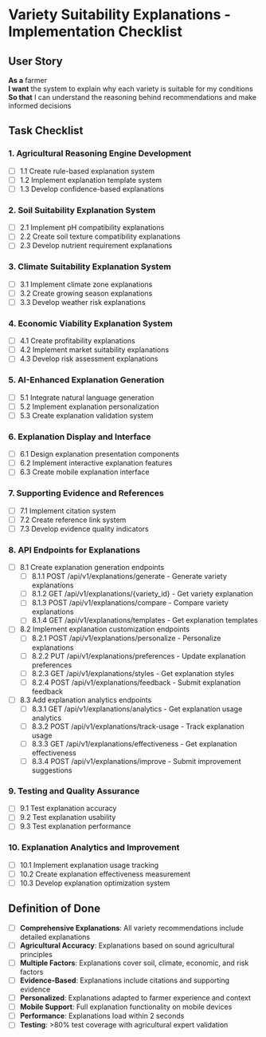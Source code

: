 # Variety Suitability Explanations - Implementation Checklist

## User Story
**As a** farmer  
**I want** the system to explain why each variety is suitable for my conditions  
**So that** I can understand the reasoning behind recommendations and make informed decisions

## Task Checklist

### 1. Agricultural Reasoning Engine Development
- [ ] 1.1 Create rule-based explanation system
- [ ] 1.2 Implement explanation template system
- [ ] 1.3 Develop confidence-based explanations

### 2. Soil Suitability Explanation System
- [ ] 2.1 Implement pH compatibility explanations
- [ ] 2.2 Create soil texture compatibility explanations
- [ ] 2.3 Develop nutrient requirement explanations

### 3. Climate Suitability Explanation System
- [ ] 3.1 Implement climate zone explanations
- [ ] 3.2 Create growing season explanations
- [ ] 3.3 Develop weather risk explanations

### 4. Economic Viability Explanation System
- [ ] 4.1 Create profitability explanations
- [ ] 4.2 Implement market suitability explanations
- [ ] 4.3 Develop risk assessment explanations

### 5. AI-Enhanced Explanation Generation
- [ ] 5.1 Integrate natural language generation
- [ ] 5.2 Implement explanation personalization
- [ ] 5.3 Create explanation validation system

### 6. Explanation Display and Interface
- [ ] 6.1 Design explanation presentation components
- [ ] 6.2 Implement interactive explanation features
- [ ] 6.3 Create mobile explanation interface

### 7. Supporting Evidence and References
- [ ] 7.1 Implement citation system
- [ ] 7.2 Create reference link system
- [ ] 7.3 Develop evidence quality indicators

### 8. API Endpoints for Explanations
- [ ] 8.1 Create explanation generation endpoints
  - [ ] 8.1.1 POST /api/v1/explanations/generate - Generate variety explanations
  - [ ] 8.1.2 GET /api/v1/explanations/{variety_id} - Get variety explanation
  - [ ] 8.1.3 POST /api/v1/explanations/compare - Compare variety explanations
  - [ ] 8.1.4 GET /api/v1/explanations/templates - Get explanation templates
- [ ] 8.2 Implement explanation customization endpoints
  - [ ] 8.2.1 POST /api/v1/explanations/personalize - Personalize explanations
  - [ ] 8.2.2 PUT /api/v1/explanations/preferences - Update explanation preferences
  - [ ] 8.2.3 GET /api/v1/explanations/styles - Get explanation styles
  - [ ] 8.2.4 POST /api/v1/explanations/feedback - Submit explanation feedback
- [ ] 8.3 Add explanation analytics endpoints
  - [ ] 8.3.1 GET /api/v1/explanations/analytics - Get explanation usage analytics
  - [ ] 8.3.2 POST /api/v1/explanations/track-usage - Track explanation usage
  - [ ] 8.3.3 GET /api/v1/explanations/effectiveness - Get explanation effectiveness
  - [ ] 8.3.4 POST /api/v1/explanations/improve - Submit improvement suggestions

### 9. Testing and Quality Assurance
- [ ] 9.1 Test explanation accuracy
- [ ] 9.2 Test explanation usability
- [ ] 9.3 Test explanation performance

### 10. Explanation Analytics and Improvement
- [ ] 10.1 Implement explanation usage tracking
- [ ] 10.2 Create explanation effectiveness measurement
- [ ] 10.3 Develop explanation optimization system

## Definition of Done
- [ ] **Comprehensive Explanations**: All variety recommendations include detailed explanations
- [ ] **Agricultural Accuracy**: Explanations based on sound agricultural principles
- [ ] **Multiple Factors**: Explanations cover soil, climate, economic, and risk factors
- [ ] **Evidence-Based**: Explanations include citations and supporting evidence
- [ ] **Personalized**: Explanations adapted to farmer experience and context
- [ ] **Mobile Support**: Full explanation functionality on mobile devices
- [ ] **Performance**: Explanations load within 2 seconds
- [ ] **Testing**: >80% test coverage with agricultural expert validation

